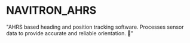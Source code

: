 # NAVITRON_AHRS
"AHRS based heading and position tracking software. Processes sensor data to provide accurate and reliable orientation. 🚀"
